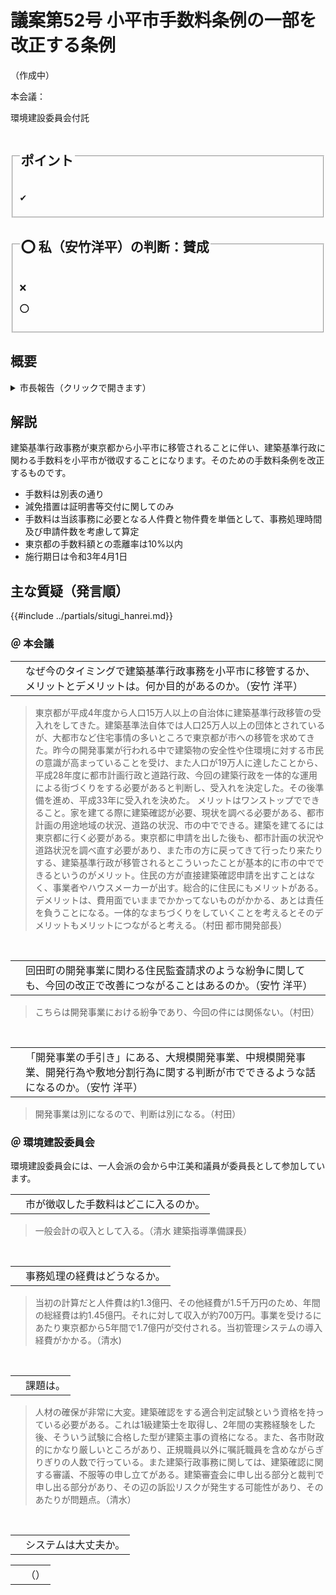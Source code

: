 # 議案第52号 小平市手数料条例の一部を改正する条例
（作成中）


本会議：



<i class="fa fa-gavel" aria-hidden="true"></i> 環境建設委員会付託

<fieldset class="point">
  <legend>
    <h2 class="point"> ポイント </h2>
  </legend>
  <p class="point">✔ </p>
</fieldset>

<fieldset class="sanpi">
  <legend>
    <h2 class="sanpi">⭕️ 私（安竹洋平）の判断：賛成 </h2>
  </legend>
  <p class="sanpi NG">❌ </p>
  <p class="sanpi OK">⭕️ </p>
</fieldset>


## 概要

<details>
<summary>市長報告（クリックで開きます）</summary>

> 本案は、本市が、来年4月に東京都から建築基準行政事務の移管を受け､当該事務を実施することに伴い、技術的審査や検査、及び台帳の内容を証明するなど、新たに建築基準行政にかかる手数料を定めるため、改正するものです。改正の内容ですが、別表を別表第1に改めるとともに、別表第2を追加し、建築基準行政にかかる548件の手数料の項目を新たに定めるものです。
> 施行期日につきましては来年4月1日を予定いたしております。

</details>

## 解説

建築基準行政事務が東京都から小平市に移管されることに伴い、建築基準行政に関わる手数料を小平市が徴収することになります。そのための手数料条例を改正するものです。
- 手数料は別表の通り
- 減免措置は証明書等交付に関してのみ
- 手数料は当該事務に必要となる人件費と物件費を単価として、事務処理時間及び申請件数を考慮して算定
- 東京都の手数料額との乖離率は10%以内
- 施行期日は令和3年4月1日


## 主な質疑（発言順）
{{#include ../partials/situgi_hanrei.md}}

### ＠ 本会議

<table class="qanda"><tr><td><i class="fa fa-question-circle hitori yasutake" aria-label="安竹による質問"></i></td><td>
なぜ今のタイミングで建築基準行政事務を小平市に移管するか、メリットとデメリットは。何か目的があるのか。（安竹 洋平）
</td></tr></table>

> 東京都が平成4年度から人口15万人以上の自治体に建築基準行政移管の受入れをしてきた。建築基準法自体では人口25万人以上の団体とされているが、大都市など住宅事情の多いところで東京都が市への移管を求めてきた。昨今の開発事業が行われる中で建築物の安全性や住環境に対する市民の意識が高まっていることを受け、また人口が19万人に達したことから、平成28年度に都市計画行政と道路行政、今回の建築行政を一体的な運用による街づくりをする必要があると判断し、受入れを決定した。その後準備を進め、平成33年に受入れを決めた。
メリットはワンストップでできること。家を建てる際に建築確認が必要、現状を調べる必要がある、都市計画の用途地域の状況、道路の状況、市の中でできる。建築を建てるには東京都に行く必要がある。東京都に申請を出した後も、都市計画の状況や道路状況を調べ直す必要があり、また市の方に戻ってきて行ったり来たりする、建築基準行政が移管されるとこういったことが基本的に市の中でできるというのがメリット。住民の方が直接建築確認申請を出すことはなく、事業者やハウスメーカーが出す。総合的に住民にもメリットがある。デメリットは、費用面でいままでかかってないものがかかる、あとは責任を負うことになる。一体的なまちづくりをしていくことを考えるとそのデメリットもメリットにつながると考える。（村田 都市開発部長）

<br>
<table class="qanda"><tr><td><i class="fa fa-question-circle hitori yasutake" aria-label="安竹による質問"></i></td><td>
回田町の開発事業に関わる住民監査請求のような紛争に関しても、今回の改正で改善につながることはあるのか。（安竹 洋平）
</td></tr></table>

> こちらは開発事業における紛争であり、今回の件には関係ない。（村田）

<br>
<table class="qanda"><tr><td><i class="fa fa-question-circle hitori yasutake" aria-label="安竹による質問"></i></td><td>
「開発事業の手引き」にある、大規模開発事業、中規模開発事業、開発行為や敷地分割行為に関する判断が市でできるような話になるのか。（安竹 洋平）
</td></tr></table>

> 開発事業は別になるので、判断は別になる。（村田）

### ＠ 環境建設委員会
環境建設委員会には、一人会派の会から中江美和議員が委員長として参加しています。

<table class="qanda"><tr><td><i class="fa fa-question-circle-o" aria-label="その他 議員による質問"></i></td><td>
市が徴収した手数料はどこに入るのか。
</td></tr></table>

> 一般会計の収入として入る。（清水 建築指導準備課長）

<br>
<table class="qanda"><tr><td><i class="fa fa-question-circle-o" aria-label="その他 議員による質問"></i></td><td>
事務処理の経費はどうなるか。
</td></tr></table>

> 当初の計算だと人件費は約1.3億円、その他経費が1.5千万円のため、年間の総経費は約1.45億円。それに対して収入が約700万円。事業を受けるにあたり東京都から5年間で1.7億円が交付される。当初管理システムの導入経費がかかる。（清水)

<br>
<table class="qanda"><tr><td><i class="fa fa-question-circle-o" aria-label="その他 議員による質問"></i></td><td>
課題は。
</td></tr></table>

> 人材の確保が非常に大変。建築確認をする適合判定試験という資格を持っている必要がある。これは1級建築士を取得し、2年間の実務経験をした後、そういう試験に合格した型が建築主事の資格になる。また、各市財政的にかなり厳しいところがあり、正規職員以外に嘱託職員を含めながらぎりぎりの人数で行っている。また建築行政事務に関しては、建築確認に関する審議、不服等の申し立てがある。建築審査会に申し出る部分と裁判で申し出る部分があり、その辺の訴訟リスクが発生する可能性があり、そのあたりが問題点。（清水）

<br>
<table class="qanda"><tr><td><i class="fa fa-question-circle-o" aria-label="その他 議員による質問"></i></td><td>
システムは大丈夫か。
</td></tr></table>


<table class="qanda"><tr><td><i class="fa fa-question-circle hitori" aria-label="一人会派 その他議員による質問"></i></td><td>
（）
</td></tr></table>

